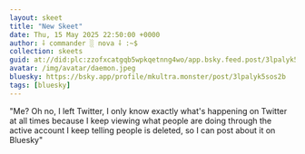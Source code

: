 ```yaml
---
layout: skeet
title: "New Skeet"
date: Thu, 15 May 2025 22:50:00 +0000
author: ⸸ commander ░ nova ⸸ :~$
collection: skeets
guid: at://did:plc:zzofxcatgqb5wpkqetnng4wo/app.bsky.feed.post/3lpalyk5sos2b
avatar: /img/avatar/daemon.jpeg
bluesky: https://bsky.app/profile/mkultra.monster/post/3lpalyk5sos2b
tags: [bluesky]
---
```


"Me? Oh no, I left Twitter, I only know exactly what's happening on Twitter at all times because I keep viewing what people are doing through the active account I keep telling people is deleted, so I can post about it on Bluesky"
